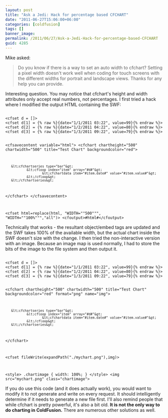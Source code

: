 ```yaml
---
layout: post
title: "Ask a Jedi: Hack for percentage based CFCHART"
date: "2011-06-27T15:06:00+06:00"
categories: [coldfusion]
tags: []
banner_image: 
permalink: /2011/06/27/Ask-a-Jedi-Hack-for-percentage-based-CFCHART
guid: 4285
---
```


Mike asked: 
<p/>

<blockquote>
Do you know if there is a way to set an auto width to cfchart? Setting a pixel width doesn't work well when coding for touch screens with the different widths for portrait and landscape views. Thanks for any help you can provide.
</blockquote>
<p/>
<!--more-->
Interesting question. You may notice that cfchart's height and width attributes only accept real numbers, not percentages. I first tried a hack where I modified the output HTML containing the SWF:

<p/>

<code>
&lt;cfset d = []&gt;
&lt;cfset d[1] = {% raw %}{date="1/1/2011 03:22", value=99}{% endraw %}&gt;
&lt;cfset d[2] = {% raw %}{date="1/2/2011 04:22", value=80}{% endraw %}&gt;
&lt;cfset d[3] = {% raw %}{date="1/3/2011 09:22", value=79}{% endraw %}&gt;

&lt;cfsavecontent variable="html"&gt;
&lt;cfchart chartheight="500" chartwidth="500" title="Test Chart"
backgroundcolor="red"&gt;

       &lt;cfchartseries type="bar"&gt;
               &lt;cfloop index="item" array="#d#"&gt;
                       &lt;cfchartdata item="#item.date#" value="#item.value#"&gt;
               &lt;/cfloop&gt;
       &lt;/cfchartseries&gt;

&lt;/cfchart&gt;
&lt;/cfsavecontent&gt;

&lt;cfset html=replace(html, "WIDTH=""500""", "WIDTH=""100%""","all")&gt;
&lt;cfoutput&gt;#html#&lt;/cfoutput&gt;
</code>

<p/>

Technically that works - the resultant object/embed tags are updated and the SWF takes 100% of the available width, but the actual chart inside the SWF doesn't size with the change. I then tried the non-interactive version with an image. Because an image map is used normally, I had to store the bits of the image to the file system and then output it.

<p/>

<code>
&lt;cfset d = []&gt;
&lt;cfset d[1] = {% raw %}{date="1/1/2011 03:22", value=99}{% endraw %}&gt;
&lt;cfset d[2] = {% raw %}{date="1/2/2011 04:22", value=80}{% endraw %}&gt;
&lt;cfset d[3] = {% raw %}{date="1/3/2011 09:22", value=79}{% endraw %}&gt;

&lt;cfchart chartheight="500" chartwidth="500" title="Test Chart"
backgroundcolor="red" format="png" name="img"&gt;

       &lt;cfchartseries type="bar"&gt;
               &lt;cfloop index="item" array="#d#"&gt;
                       &lt;cfchartdata item="#item.date#" value="#item.value#"&gt;
               &lt;/cfloop&gt;
       &lt;/cfchartseries&gt;

&lt;/cfchart&gt;

&lt;cfset fileWrite(expandPath("./mychart.png"),img)&gt;

&lt;style&gt;
.chartimage {
       width: 100%;
}
&lt;/style&gt;
&lt;img src="mychart.png" class="chartimage"&gt;
</code>

<p/>

If you do use this code (and it does actually work), you would want to modify it to not generate and write on every request. It should intelligently determine if it needs to generate a new file first. I'll also remind people that while cfchart is pretty powerful, it's also a bit old. <b>It is not the only way to do charting in ColdFusion.</b> There are numerous other solutions as well.